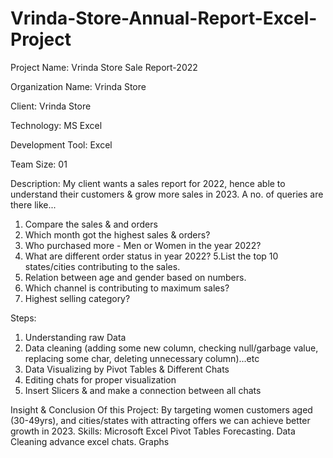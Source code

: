 # Vrinda-Store-Annual-Report-Excel-Project
Project Name: Vrinda Store Sale Report-2022

Organization Name: Vrinda Store

Client: Vrinda Store

Technology: MS Excel




Development Tool: Excel

Team Size: 01

Description: My client wants a sales report for 2022, hence able to understand their customers & grow more sales in 2023. A no. of queries are there like...

1. Compare the sales & and orders
2. Which month got the highest sales & orders?
3. Who purchased more - Men or Women in the year 2022?
4. What are different order status in year 2022?
5.List the top 10 states/cities contributing to the sales.
6. Relation between age and gender based on numbers.
7. Which channel is contributing to maximum sales?
8. Highest selling category?


Steps:
1. Understanding raw Data
2. Data cleaning (adding some new column, checking null/garbage value, replacing some char, deleting unnecessary column)...etc
3. Data Visualizing by Pivot Tables & Different Chats
4. Editing chats for proper visualization
5. Insert Slicers & and make a connection between all chats

Insight & Conclusion Of this Project: 
By targeting women customers aged (30-49yrs), and cities/states with attracting offers we can achieve better growth in 2023.
Skills: Microsoft Excel Pivot Tables Forecasting. Data Cleaning advance excel chats. Graphs

